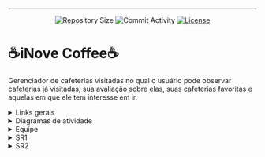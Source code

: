 <hr>
<p align="center">
  <img
    src="https://img.shields.io/github/repo-size/LucasSukar/Projeto2.0-G9?style=flat"
    alt="Repository Size"
  />
  <img
    src="https://img.shields.io/github/commit-activity/t/LucasSukar/Projeto2.0-G9?style=flat&logo=github"
    alt="Commit Activity"
  />
  <a href="LICENSE.md"
    ><img
      src="https://img.shields.io/github/license/LucasSukar/Projeto2.0-G9"
      alt="License"
  /></a>
</p>

# ☕iNove Coffee☕

  Gerenciador de cafeterias visitadas no qual o usuário pode observar cafeterias já visitadas, sua avaliação sobre elas, suas cafeterias favoritas e aquelas em que ele tem interesse em ir.


<details>

<summary>Links gerais</summary>

## 🔗Links gerais🔗

   - Deploy: [inovecoffee.azurewebsites.net](https://inovecoffee.azurewebsites.net/)

   - Jira: https://g9cafe.atlassian.net/jira/software/projects/PJT/boards/1  

   - Google Sites: https://sites.google.com/cesar.school/projetos-2-grupo-nove/in%C3%ADcio

   - Relatório de Programação em Par: https://docs.google.com/document/d/1tT1aOI1bNuQX62PqV5vBoj1Zjg1ET494rFGXAGmbASU/edit?amp;usp=embed_facebook&pli=1

   - Figma: https://www.figma.com/design/VcNzYoaZ8U8pSmNniSbKWX/Prot%C3%B3tipos-G9?node-id=0-1&t=PRLn2ZlheV4FjNCs-0

</details>

<details>

<summary>Diagramas de atividade</summary>

## Usuário comum

![Imagem do WhatsApp de 2024-06-08 à(s) 18 31 48_c825f1de](https://github.com/LucasSukar/Projeto2.0-G9/assets/142420463/283c2c8b-3546-479e-9b40-8d0bb451bc3a)

## Dono de cafeteria

![Imagem do WhatsApp de 2024-06-08 à(s) 18 31 00_589800df](https://github.com/LucasSukar/Projeto2.0-G9/assets/142420463/5641d3dd-852b-4e44-9ff5-15a9a6601bf6)

</details>

<details>

<summary>Equipe</summary>

## 👤Equipe👤

  - André Castro - alcms@cesar.school 📩
   
  - Caio Lima - clb@cesar.school 📩

  - Diego Vougan - dvss@cesar.school 📩
   
  - Felipe Caminha - fcc3@cesar.school 📩

  - José Braz - jbon@cesar.school 📩
   
  - Lucas Sukar - lfsw@cesar.school 📩

  - Luiz Felipe Pessoa - lfpa@cesar.school 📩

  - Luiza Nogueira - lnn@cesar.school 📩

  - Lunna Rayna - lrccov@cesar.school 📩

  - Marina Machado - mmaf@cesar.school 📩

  - Miguel Becker - mcb4@cesar.school 📩

  - Rodrigo Torres - rtmr@cesar.school 📩

</details>

<details>

<summary>SR1</summary>

  - Link Screencast prototipo lo-fi: https://youtu.be/SuXOQSHHxKM?si=R35TclnKRMp-wZq1

  - Link Screencast Aplicação Web: https://youtu.be/R5HmjUs3CyE?si=oUZa4673nMmMVvT1

![Imagem do WhatsApp de 2024-04-25 à(s) 07 51 03_674332df](https://github.com/LucasSukar/Projeto2.0-G9/assets/142420463/d9ef0948-038e-4318-ad0d-d84936a38b11)

</details>

<details>

<summary>SR2</summary>

  - Link Screencast prototipo lo-fi: https://www.youtube.com/watch?v=NrfMao5S0Ro

  - Link Screencast Aplicação Web: https://www.youtube.com/watch?v=jGb-jFP6ao4
   
![Imagem do WhatsApp de 2024-06-09 à(s) 12 28 43_936048e2](https://github.com/LucasSukar/Projeto2.0-G9/assets/142420463/168d197a-1a16-4ec8-9d68-e974b4025f50)

<br>

![Imagem do WhatsApp de 2024-06-09 à(s) 12 34 36_7ad48dff](https://github.com/LucasSukar/Projeto2.0-G9/assets/142420463/8954a8e8-f4bd-406f-9501-5fc827c004c5)

<br>

![Imagem do WhatsApp de 2024-06-09 à(s) 12 35 57_42a03389](https://github.com/LucasSukar/Projeto2.0-G9/assets/142420463/11218b77-3a2a-4b45-b122-d4c480704bf8)


</details>
